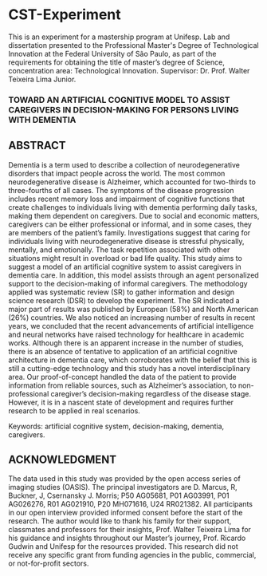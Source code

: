 # CST-Experiment
 
This is an experiment for a mastership program at Unifesp. 
Lab and dissertation presented to the Professional Master's Degree of Technological Innovation at 
the Federal University of São Paulo, as part of the requirements for obtaining the title of master’s degree of Science, concentration area: Technological Innovation. Supervisor: Dr. Prof. Walter Teixeira Lima Junior.

### TOWARD AN ARTIFICIAL COGNITIVE MODEL TO ASSIST CAREGIVERS IN DECISION-MAKING FOR PERSONS LIVING WITH DEMENTIA

## ABSTRACT

Dementia is a term used to describe a collection of neurodegenerative disorders that impact 
people across the world. The most common neurodegenerative disease is Alzheimer, 
which accounted for two-thirds to three-fourths of all cases. The symptoms of the disease 
progression includes recent memory loss and impairment of cognitive functions that create 
challenges to individuals living with dementia performing daily tasks, making them 
dependent on caregivers. Due to social and economic matters, caregivers can be either 
professional or informal, and in some cases, they are members of the patient’s family. 
Investigations suggest that caring for individuals living with neurodegenerative disease is 
stressful physically, mentally, and emotionally. The task repetition associated with other 
situations might result in overload or bad life quality. This study aims to suggest a model of 
an artificial cognitive system to assist caregivers in dementia care. In addition, this model 
assists through an agent personalized support to the decision-making of informal 
caregivers. The methodology applied was systematic review (SR) to gather information and 
design science research (DSR) to develop the experiment. The SR indicated a major part 
of results was published by European (58%) and North American (26%) countries. We also 
noticed an increasing number of results in recent years, we concluded that the recent 
advancements of artificial intelligence and neural networks have raised technology for 
healthcare in academic works. Although there is an apparent increase in the number of 
studies, there is an absence of tentative to application of an artificial cognitive architecture 
in dementia care, which corroborates with the belief that this is still a cutting-edge 
technology and this study has a novel interdisciplinary area. Our proof-of-concept handled 
the data of the patient to provide information from reliable sources, such as Alzheimer’s 
association, to non-professional caregiver’s decision-making regardless of the disease 
stage. However, it is in a nascent state of development and requires further research to be 
applied in real scenarios.

Keywords: artificial cognitive system, decision-making, dementia, caregivers.


## ACKNOWLEDGMENT


The data used in this study was provided by the open access series of imaging 
studies (OASIS). The principal investigators are D. Marcus, R, Buckner, J, Csernansky 
J. Morris; P50 AG05681, P01 AG03991, P01 AG026276, R01 AG021910, P20 
MH071616, U24 RR021382. All participants in our open interview provided informed 
consent before the start of the research. The author would like to thank his family for 
their support, classmates and professors for their insights, Prof. Walter Teixeira Lima 
for his guidance and insights throughout our Master’s journey, Prof. Ricardo Gudwin 
and Unifesp for the resources provided. This research did not receive any specific grant 
from funding agencies in the public, commercial, or not-for-profit sectors.


